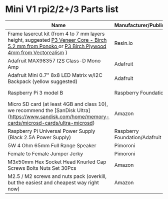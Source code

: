 # Mini V1 rpi2/2+/3 Parts list

Name | Manufacturer/Publisher | Link | Qty
------------ | ------------- | ------------ | -------------
Frame lasercut kit (from 4 to 7 mm layers height, suggested [P3 Veneer Core - Birch 5.2 mm from Ponoko ](http://www.ponoko.com/make-and-sell/show-material/84-veneer-core-birch) or  [P3 Birch Plywood 4mm from Vectorealism](https://en.vectorealism.com/product/digifab/materials-for-laser-cutting/birch-plywood/) ) | Resin.io | [Ponoko](https://github.com/resin-io-playground/boombeastic/raw/master/designs/v1/mini/rpi3/boomBeastic_mini_rpi3_ponoko.eps) /  [Vectorealism](https://github.com/resin-io-playground/boombeastic/raw/master/designs/v1/mini/rpi3/boomBeastic_mini_rpi3_vectorealism.eps)| 1
Adafruit MAX98357 I2S Class-D Mono Amp | Adafruit | [Adafruit](https://www.adafruit.com/product/3006) / [Pimoroni](https://shop.pimoroni.com/products/adafruit-i2s-3w-class-d-amplifier-breakout-max98357a) | 1
Adafruit Mini 0.7" 8x8 LED Matrix w/I2C Backpack (yellow suggested) | Adafruit | [Adafruit](https://www.adafruit.com/products/871) / [Pimoroni](https://shop.pimoroni.com/products/adafruit-mini-8x8-led-matrix-w-i2c-backpack) | 1
Raspberry Pi 3 model B | Raspberry Foundation | [Adafruit](https://www.adafruit.com/products/3055) / [Pimoroni](https://shop.pimoroni.com/products/raspberry-pi-3) | 1
Micro SD card (at least 4GB and class 10), we recommend the [SanDisk Ultra] (https://www.sandisk.com/home/memory-cards/microsd-cards/ultra-microsd) | Amazon | [.co.uk](https://www.amazon.co.uk/SanDisk-Ultra-MicroSDHC-Memory-Adapter/dp/B00M55C0VU) / [.com](https://www.amazon.com/SanDisk-Class-Micro-Adapter-SDSDQUA-008G-A11A/dp/B0085EG6OW/) / [.it](https://www.amazon.it/SanDisk-Imaging-Memoria-MicroSDHC-Adattatore/dp/B00MBTKT6S) | 1
Raspberry Pi Universal Power Supply (Black 2.5A Power Supply) | Raspberry Foundation/Adafruit |  [Pimoroni](https://shop.pimoroni.com/products/raspberry-pi-universal-power-supply) / [Adafruit](https://www.adafruit.com/products/1995) | 1
5W 4 Ohm 65mm Full Range Speaker | Pimoroni |  [Pimoroni](https://shop.pimoroni.com/products/5w-4-ohm-65mm-full-range-speaker) | 1
Female to Female Jumper Jerky | Pimoroni | [Pimoroni](https://shop.pimoroni.com/products/jumper-jerky) | 1
M3x50mm Hex Socket Head Knurled Cap Screws Bolts Nuts Set 30Pcs | Amazon | [co.uk](https://www.amazon.co.uk/sourcingmap®-M3x50mm-Socket-Knurled-Screws/dp/B015A327QQ/) / [com](https://www.amazon.com/uxcell-M3x50mm-Socket-Knurled-Screws/dp/B015A327QQ/) / [it](https://www.amazon.it/testa-esagonale-bulloni-zigrinate-pezzi/dp/B015A327QQ/) | 1
M2.5 / M2 screws and nuts pack (overkill, but the easiest and cheapest way right now) | Amazon | [co.uk](https://www.amazon.co.uk/Spacers-Stand-off-Plastic-Accessories-Assortment/dp/B01DJYXSHU/ref=sr_1_1?ie=UTF8&qid=1467796678&sr=8-1&keywords=M2+M3+nylon) / [com](https://www.amazon.com/Spacers-Stand-off-Plastic-Accessories-Assortment/dp/B00MMWDYI4/ref=sr_1_8?ie=UTF8&qid=1467796552&sr=8-8&keywords=M2+nylon+nut&refinements=p_85%3A2470955011) / [it](https://www.amazon.it/esagonali-distanziali-Kit-accessori-assortiti-plastica/dp/B01DJYXSHU/ref=sr_1_3?ie=UTF8&qid=1467796951&sr=8-3&keywords=M2+M3+nylon) | 1
